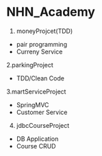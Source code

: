 # NHN_Academy

1. moneyProjcet(TDD)
- pair programming
- Curreny Service

2.parkingProject
- TDD/Clean Code

3.martServiceProject
- SpringMVC
- Customer Service

4. jdbcCourseProject
- DB Application
- Course CRUD

